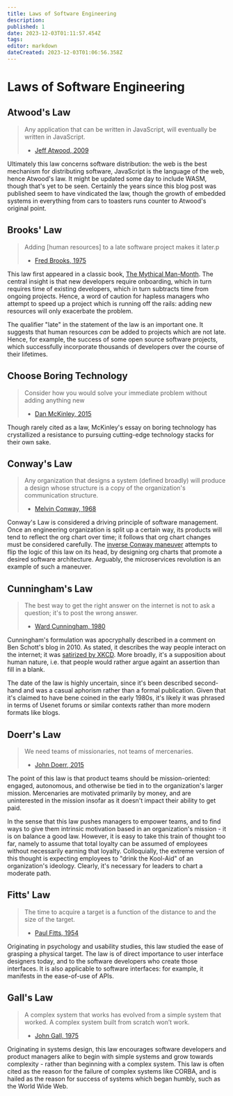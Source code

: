 ```yaml
---
title: Laws of Software Engineering
description: 
published: 1
date: 2023-12-03T01:11:57.454Z
tags: 
editor: markdown
dateCreated: 2023-12-03T01:06:56.358Z
---
```


# Laws of Software Engineering

## Atwood's Law
> Any application that can be written in JavaScript, will eventually be written in JavaScript.
>  - [Jeff Atwood, 2009](https://blog.codinghorror.com/all-programming-is-web-programming/)

Ultimately this law concerns software distribution: the web is the best mechanism for distributing software, JavaScript is the language of the web, hence Atwood's law. It might be updated some day to include WASM, though that's yet to be seen. Certainly the years since this blog post was published seem to have vindicated the law, though the growth of embedded systems in everything from cars to toasters runs counter to Atwood's original point.

## Brooks' Law
> Adding [human resources] to a late software project makes it later.p
>  - [Fred Brooks, 1975](https://www.indiebound.org/book/9780201835953)

This law first appeared in a classic book, [The Mythical Man-Month](https://www.indiebound.org/book/9780201835953). The central insight is that new developers require onboarding, which in turn requires time of existing developers, which in turn subtracts time from ongoing projects. Hence, a word of caution for hapless managers who attempt to speed up a project which is running off the rails: adding new resources will only exacerbate the problem.

The qualifier "late" in the statement of the law is an important one. It suggests that human resources *can* be added to projects which are not late. Hence, for example, the success of some open source software projects, which successfully incorporate thousands of developers over the course of their lifetimes.

## Choose Boring Technology
> Consider how you would solve your immediate problem without adding anything new
>  - [Dan McKinley, 2015](https://mcfunley.com/choose-boring-technology)

Though rarely cited as a law, McKinley's essay on boring technology has crystallized a resistance to pursuing cutting-edge technology stacks for their own sake.

## Conway's Law
> Any organization that designs a system (defined broadly) will produce a design whose structure is a copy of the organization's communication structure.
>  - [Melvin Conway, 1968](https://www.melconway.com/Home/Conways_Law.html)

Conway's Law is considered a driving principle of software management. Once an engineering organization is split up a certain way, its products will tend to reflect the org chart over time; it follows that org chart changes must be considered carefully. The [inverse Conway maneuver](https://www.thoughtworks.com/radar/techniques/inverse-conway-maneuver) attempts to flip the logic of this law on its head, by designing org charts that promote a desired software architecture. Arguably, the microservices revolution is an example of such a maneuver.

## Cunningham's Law
> The best way to get the right answer on the internet is not to ask a question; it's to post the wrong answer.
>  - [Ward Cunningham, 1980](https://archive.nytimes.com/schott.blogs.nytimes.com/2010/05/28/weekend-competition-schotts-law/)

Cunningham's formulation was apocryphally described in a comment on Ben Schott's blog in 2010. As stated, it describes the way people interact on the internet; it was [satirized by XKCD](https://xkcd.com/386/). More broadly, it's a supposition about human nature, i.e. that people would rather argue againt an assertion than fill in a blank.

The date of the law is highly uncertain, since it's been described second-hand and was a casual aphorism rather than a formal publication. Given that it's claimed to have bene coined in the early 1980s, it's likely it was phrased in terms of Usenet forums or similar contexts rather than more modern formats like blogs.

## Doerr's Law
> We need teams of missionaries, not teams of mercenaries.
>  - [John Doerr, 2015](https://www.svpg.com/missionaries-vs-mercenaries/)

The point of this law is that product teams should be mission-oriented: engaged, autonomous, and otherwise be tied in to the organization's larger mission. Mercenaries are motivated primarily by money, and are uninterested in the mission insofar as it doesn't impact their ability to get paid.

In the sense that this law pushes managers to empower teams, and to find ways to give them intrinsic motivation based in an organization's mission - it is on balance a good law. However, it is easy to take this train of thought too far, namely to assume that total loyalty can be assumed of employees without necessarily earning that loyalty. Colloquially, the extreme version of this thought is expecting employees to "drink the Kool-Aid" of an organization's ideology. Clearly, it's necessary for leaders to chart a moderate path.

## Fitts' Law
> The time to acquire a target is a function of the distance to and the size of the target.
>  - [Paul Fitts, 1954](https://doi.apa.org/doiLanding?doi=10.1037%2Fh0055392)

Originating in psychology and usability studies, this law studied the ease of grasping a physical target. The law is of direct importance to user interface designers today, and to the software developers who create those interfaces. It is also applicable to software interfaces: for example, it manifests in the ease-of-use of APIs.

## Gall's Law
> A complex system that works has evolved from a simple system that worked. A complex system built from scratch won’t work.
>  - [John Gall, 1975](https://www.goodreads.com/book/show/583785.The_Systems_Bible)

Originating in systems design, this law encourages software developers and product managers alike to begin with simple systems and grow towards complexity - rather than beginning with a complex system. This law is often cited as the reason for the failure of complex systems like CORBA, and is hailed as the reason for success of systems which began humbly, such as the World Wide Web.